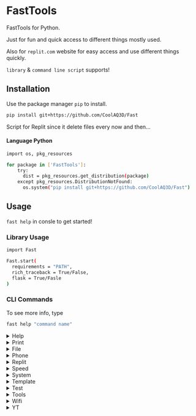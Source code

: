 # FastTools

FastTools for Python. 

Just for fun and quick access to different things mostly used.

Also for `replit.com` website for easy access and use different things quickly.

`library` & `command line script` supports!

## Installation

Use the package manager `pip` to install. 

```bash
pip install git+https://github.com/CoolAQ3D/Fast
```

Script for Replit since it delete files every now and then...

#### Language Python
```bash
import os, pkg_resources

for package in ['FastTools']:
    try:
      dist = pkg_resources.get_distribution(package)
    except pkg_resources.DistributionNotFound:
      os.system("pip install git+https://github.com/CoolAQ3D/Fast")
```

## Usage
`fast help` in consle to get started!

### Library Usage
```bash
import Fast

Fast.start(
  requirements = "PATH",
  rich_traceback = True/False,
  flask = True/Fasle
)

```

### CLI Commands
To see more info, type 
```bash 
fast help "command name"
```
<details><summary>Help</summary>
</details>
<details><summary>Print</summary>
</details>
<details><summary>File</summary>
</details>
<details><summary>Phone</summary>
</details>
<details><summary>Replit</summary>
</details>
<details><summary>Speed</summary>
</details>
<details><summary>System</summary>
</details>
<details><summary>Template</summary>
</details>
<details><summary>Test</summary>
</details>
<details><summary>Tools</summary>
</details>
<details><summary>Wifi</summary>
</details>
<details><summary>YT</summary>
</details>


